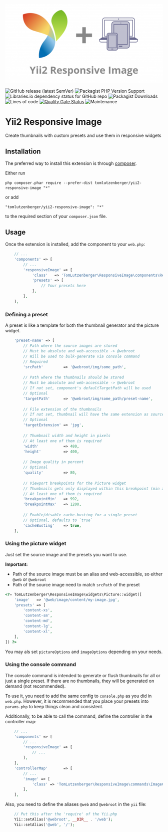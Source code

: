![Yii2 Responsive Image](logo.png)

![GitHub release (latest SemVer)](https://img.shields.io/github/v/release/tomlutzenberger/yii2-responsive-image)
![Packagist PHP Version Support](https://img.shields.io/packagist/php-v/tomlutzenberger/yii2-responsive-image)
![Libraries.io dependency status for GitHub repo](https://img.shields.io/librariesio/github/tomlutzenberger/yii2-responsive-image)
![Packagist Downloads](https://img.shields.io/packagist/dt/tomlutzenberger/yii2-responsive-image)
![Lines of code](https://img.shields.io/tokei/lines/github/tomlutzenberger/yii2-responsive-image)
[![Quality Gate Status](https://sonarcloud.io/api/project_badges/measure?project=tomlutzenberger_yii2-responsive-image&metric=alert_status)](https://sonarcloud.io/dashboard?id=tomlutzenberger_yii2-responsive-image)
![Maintenance](https://img.shields.io/maintenance/yes/2022)

# Yii2 Responsive Image

Create thumbnails with custom presets and use them in responsive widgets

## Installation

The preferred way to install this extension is through [composer](http://getcomposer.org/download/).

Either run

```
php composer.phar require --prefer-dist tomlutzenberger/yii2-responsive-image "*"
```

or add

```
"tomlutzenberger/yii2-responsive-image": "*"
```

to the required section of your `composer.json` file.


## Usage

Once the extension is installed, add the component to your `web.php`:

```php
    // ...
    'components' => [
        // ...
        'responsiveImage' => [
            'class'   => 'TomLutzenberger\ResponsiveImage\components\ResponsiveImage',
            'presets' => [
                // Your presets here
            ],
        ],
    ],
```

### Defining a preset

A preset is like a template for both the thumbnail generator and the picture widget.

```php
    'preset-name' => [
        // Path where the source images are stored
        // Must be absolute and web-accessible -> @webroot
        // Will be used to bulk-generate via console command
        // Required
        'srcPath'         => '@webroot/img/some_path',

        // Path where the thumbnails should be stored
        // Must be absolute and web-accessible -> @webroot
        // If not set, component's defaultTargetPath will be used
        // Optional
        'targetPath'      => '@webroot/img/some_path/preset-name',

        // File extension of the thumbnails
        // If not set, thumbnail will have the same extension as source file
        // Optional
        'targetExtension' => 'jpg',

        // Thumbnail width and height in pixels
        // At least one of them is required
        'width'           => 480,
        'height'          => 400,

        // Image quality in percent
        // Optional
        'quality'         => 80,

        // Viewport breakpoints for the Picture widget
        // Thumbnails gets only displayed within this breakpoint (min and/or max)
        // At least one of them is required
        'breakpointMin'   => 992,
        'breakpointMax'   => 1200,

        // Enable/disable cache-busting for a single preset
        // Optional, defaults to `true`
        'cacheBusting'    => true,
    ],
```

### Using the picture widget

Just set the source image and the presets you want to use.

**Important:**
* Path of the source image must be an alias and web-accessible, so either `@web` or `@webroot`
* Path of the source image need to match `srcPath` of the preset

```php
<?= TomLutzenberger\ResponsiveImage\widgets\Picture::widget([
    'image'   => '@web/image/content/my-image.jpg',
    'presets' => [
        'content-xs',
        'content-sm',
        'content-md',
        'content-lg',
        'content-xl',
    ],
]) ?>
```

You may als set `pictureOptions` and `imageOptions` depending on your needs.

### Using the console command

The console command is intended to generate or flush thumbnails for all or just a single preset. If there are no thumbnails, they will be generated on demand (not recommended).

To use it, you need to add the same config to `console.php` as you did in `web.php`. However, it is recommended that you place your presets into `params.php` to keep things clean and consistent.

Additionally, to be able to call the command, define the controller in the controller map:

```php
    // ...
    'components' => [
        // ...
        'responsiveImage' => [
            // ...
        ],
    ],
    'controllerMap'       => [
        // ...
        'image' => [
            'class' => 'TomLutzenberger\ResponsiveImage\commands\ImageController',
        ],
    ],
```

Also, you need to define the aliases `@web` and `@webroot` in the `yii` file:

```php
    // Put this after the 'require' of the Yii.php
    Yii::setAlias('@webroot', __DIR__ . '/web');
    Yii::setAlias('@web', '/');
```
